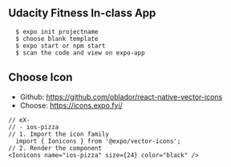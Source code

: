 ## Udacity Fitness In-class App

```
  $ expo init projectname
  $ choose blank template
  $ expo start or npm start
  $ scan the code and view on expo-app
```

## Choose Icon

- Github: https://github.com/oblador/react-native-vector-icons
- Choose: https://icons.expo.fyi/

```JS
// eX-
// - ios-pizza
// 1. Import the icon family
  import { Ionicons } from '@expo/vector-icons';
// 2. Render the component
<Ionicons name="ios-pizza" size={24} color="black" />
```
